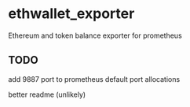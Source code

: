 # ethwallet_exporter

Ethereum and token balance exporter for prometheus

## TODO

add 9887 port to prometheus default port allocations

better readme (unlikely)



